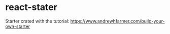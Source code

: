 # react-stater
Starter crated with the tutorial: https://www.andrewhfarmer.com/build-your-own-starter
